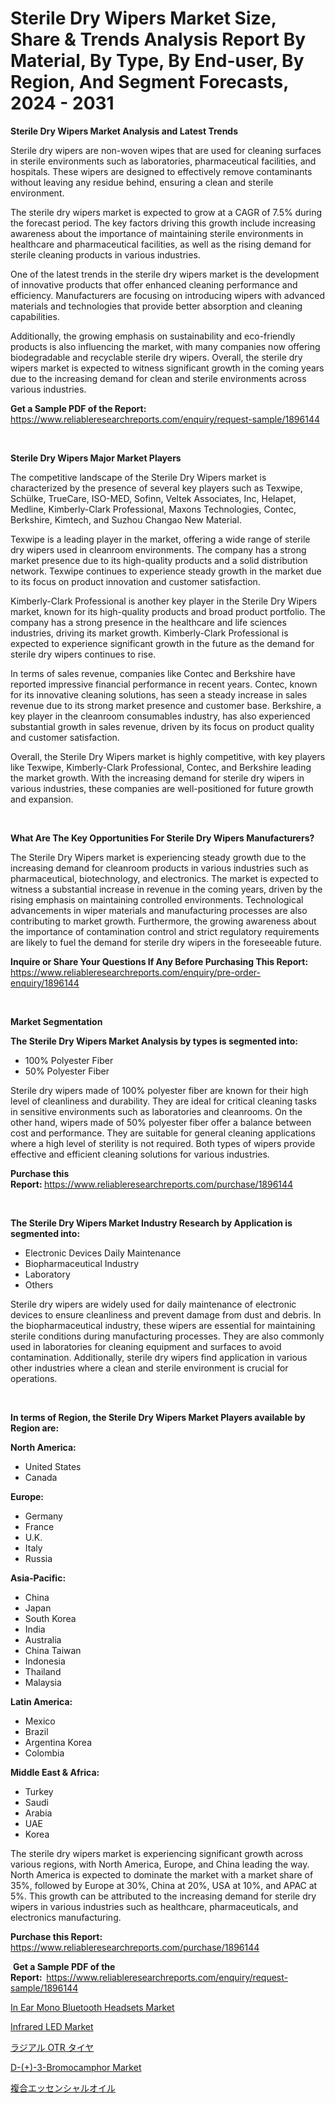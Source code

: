 <p><h1>Sterile Dry Wipers Market Size, Share & Trends Analysis Report By Material, By Type, By End-user, By Region, And Segment Forecasts, 2024 - 2031</h1></p><p><strong>Sterile Dry Wipers Market Analysis and Latest Trends</strong></p>
<p><p>Sterile dry wipers are non-woven wipes that are used for cleaning surfaces in sterile environments such as laboratories, pharmaceutical facilities, and hospitals. These wipers are designed to effectively remove contaminants without leaving any residue behind, ensuring a clean and sterile environment.</p><p>The sterile dry wipers market is expected to grow at a CAGR of 7.5% during the forecast period. The key factors driving this growth include increasing awareness about the importance of maintaining sterile environments in healthcare and pharmaceutical facilities, as well as the rising demand for sterile cleaning products in various industries.</p><p>One of the latest trends in the sterile dry wipers market is the development of innovative products that offer enhanced cleaning performance and efficiency. Manufacturers are focusing on introducing wipers with advanced materials and technologies that provide better absorption and cleaning capabilities.</p><p>Additionally, the growing emphasis on sustainability and eco-friendly products is also influencing the market, with many companies now offering biodegradable and recyclable sterile dry wipers. Overall, the sterile dry wipers market is expected to witness significant growth in the coming years due to the increasing demand for clean and sterile environments across various industries.</p></p>
<p><strong>Get a Sample PDF of the Report:&nbsp;</strong> <a href="https://www.reliableresearchreports.com/enquiry/request-sample/1896144">https://www.reliableresearchreports.com/enquiry/request-sample/1896144</a></p>
<p>&nbsp;</p>
<p><strong>Sterile Dry Wipers Major Market Players</strong></p>
<p><p>The competitive landscape of the Sterile Dry Wipers market is characterized by the presence of several key players such as Texwipe, Schülke, TrueCare, ISO-MED, Sofinn, Veltek Associates, Inc, Helapet, Medline, Kimberly-Clark Professional, Maxons Technologies, Contec, Berkshire, Kimtech, and Suzhou Changao New Material.</p><p>Texwipe is a leading player in the market, offering a wide range of sterile dry wipers used in cleanroom environments. The company has a strong market presence due to its high-quality products and a solid distribution network. Texwipe continues to experience steady growth in the market due to its focus on product innovation and customer satisfaction.</p><p>Kimberly-Clark Professional is another key player in the Sterile Dry Wipers market, known for its high-quality products and broad product portfolio. The company has a strong presence in the healthcare and life sciences industries, driving its market growth. Kimberly-Clark Professional is expected to experience significant growth in the future as the demand for sterile dry wipers continues to rise.</p><p>In terms of sales revenue, companies like Contec and Berkshire have reported impressive financial performance in recent years. Contec, known for its innovative cleaning solutions, has seen a steady increase in sales revenue due to its strong market presence and customer base. Berkshire, a key player in the cleanroom consumables industry, has also experienced substantial growth in sales revenue, driven by its focus on product quality and customer satisfaction.</p><p>Overall, the Sterile Dry Wipers market is highly competitive, with key players like Texwipe, Kimberly-Clark Professional, Contec, and Berkshire leading the market growth. With the increasing demand for sterile dry wipers in various industries, these companies are well-positioned for future growth and expansion.</p></p>
<p>&nbsp;</p>
<p><strong>What Are The Key Opportunities For Sterile Dry Wipers Manufacturers?</strong></p>
<p><p>The Sterile Dry Wipers market is experiencing steady growth due to the increasing demand for cleanroom products in various industries such as pharmaceutical, biotechnology, and electronics. The market is expected to witness a substantial increase in revenue in the coming years, driven by the rising emphasis on maintaining controlled environments. Technological advancements in wiper materials and manufacturing processes are also contributing to market growth. Furthermore, the growing awareness about the importance of contamination control and strict regulatory requirements are likely to fuel the demand for sterile dry wipers in the foreseeable future.</p></p>
<p><strong>Inquire or Share Your Questions If Any Before Purchasing This Report:</strong> <a href="https://www.reliableresearchreports.com/enquiry/pre-order-enquiry/1896144">https://www.reliableresearchreports.com/enquiry/pre-order-enquiry/1896144</a></p>
<p>&nbsp;</p>
<p><strong>Market Segmentation</strong></p>
<p><strong>The Sterile Dry Wipers Market Analysis by types is segmented into:</strong></p>
<p><ul><li>100% Polyester Fiber</li><li>50% Polyester Fiber</li></ul></p>
<p><p>Sterile dry wipers made of 100% polyester fiber are known for their high level of cleanliness and durability. They are ideal for critical cleaning tasks in sensitive environments such as laboratories and cleanrooms. On the other hand, wipers made of 50% polyester fiber offer a balance between cost and performance. They are suitable for general cleaning applications where a high level of sterility is not required. Both types of wipers provide effective and efficient cleaning solutions for various industries.</p></p>
<p><strong>Purchase this Report:&nbsp;</strong><a href="https://www.reliableresearchreports.com/purchase/1896144">https://www.reliableresearchreports.com/purchase/1896144</a></p>
<p>&nbsp;</p>
<p><strong>The Sterile Dry Wipers Market Industry Research by Application is segmented into:</strong></p>
<p><ul><li>Electronic Devices Daily Maintenance</li><li>Biopharmaceutical Industry</li><li>Laboratory</li><li>Others</li></ul></p>
<p><p>Sterile dry wipers are widely used for daily maintenance of electronic devices to ensure cleanliness and prevent damage from dust and debris. In the biopharmaceutical industry, these wipers are essential for maintaining sterile conditions during manufacturing processes. They are also commonly used in laboratories for cleaning equipment and surfaces to avoid contamination. Additionally, sterile dry wipers find application in various other industries where a clean and sterile environment is crucial for operations.</p></p>
<p>&nbsp;</p>
<p><strong>In terms of Region, the Sterile Dry Wipers Market Players available by Region are:</strong></p>
<p>
    <p> <strong> North America: </strong>
        <ul>
            <li>United States</li>
            <li>Canada</li>
        </ul>
        </p> 
    <p> <strong> Europe: </strong>
        <ul>
            <li>Germany</li>
            <li>France</li>
            <li>U.K.</li>
            <li>Italy</li>
            <li>Russia</li>
        </ul>
        </p> 
    <p> <strong> Asia-Pacific: </strong>
        <ul>
            <li>China</li>
            <li>Japan</li>
            <li>South Korea</li>
            <li>India</li>
            <li>Australia</li>
            <li>China Taiwan</li>
            <li>Indonesia</li>
            <li>Thailand</li>
            <li>Malaysia</li>
        </ul>
        </p> 
    <p> <strong> Latin America: </strong>
        <ul>
            <li>Mexico</li>
            <li>Brazil</li>
            <li>Argentina Korea</li>
            <li>Colombia</li>
        </ul>
        </p> 
    <p> <strong> Middle East & Africa: </strong>
        <ul>
            <li>Turkey</li>
            <li>Saudi</li>
            <li>Arabia</li>
            <li>UAE</li>
            <li>Korea</li>
        </ul>
    </p>
    </p>
<p><p>The sterile dry wipers market is experiencing significant growth across various regions, with North America, Europe, and China leading the way. North America is expected to dominate the market with a market share of 35%, followed by Europe at 30%, China at 20%, USA at 10%, and APAC at 5%. This growth can be attributed to the increasing demand for sterile dry wipers in various industries such as healthcare, pharmaceuticals, and electronics manufacturing.</p></p>
<p><strong>Purchase this Report: </strong><a href="https://www.reliableresearchreports.com/purchase/1896144">https://www.reliableresearchreports.com/purchase/1896144</a></p>
<p>&nbsp;<strong>Get a Sample PDF of the Report:&nbsp;&nbsp;</strong><a href="https://www.reliableresearchreports.com/enquiry/request-sample/1896144">https://www.reliableresearchreports.com/enquiry/request-sample/1896144</a></p>
<p><strong></strong></p>
<p><p><a href="https://circular-yam-9b9.notion.site/In-Ear-Mono-Bluetooth-Headsets-Market-Size-Growing-and-Forecasted-for-period-from-2024-2031-and-pr-aab7cc82483b4de1b951b2f1247fbbd2">In Ear Mono Bluetooth Headsets Market</a></p><p><a href="https://view.publitas.com/reportprime-1/infrared-led-market-size-reflecting-a-forecast-till-2031-market-by-type-by-application-and-by-geography/">Infrared LED Market</a></p><p><a href="https://medium.com/@kelosurfing/%E3%83%A9%E3%82%B8%E3%82%A2%E3%83%AB-otr-%E3%82%BF%E3%82%A4%E3%83%A4%E3%81%AE%E5%B8%82%E5%A0%B4%E3%82%B7%E3%82%A7%E3%82%A2%E3%81%AE%E9%80%B2%E5%8C%96%E3%81%A8%E5%B8%82%E5%A0%B4%E6%88%90%E9%95%B7%E3%81%AE%E3%83%88%E3%83%AC%E3%83%B3%E3%83%89-2024%E5%B9%B4%E3%81%8B%E3%82%892031%E5%B9%B4%E3%81%BE%E3%81%A7-9b17412bf018">ラジアル OTR タイヤ</a></p><p><a href="https://github.com/danielneavesallisons03mba/Market-Research-Report-List-1/blob/main/d-3-bromocamphor-market.md">D-(+)-3-Bromocamphor Market</a></p><p><a href="https://medium.com/@ag1596/%E3%82%B3%E3%83%B3%E3%83%91%E3%82%A6%E3%83%B3%E3%83%89%E3%82%A8%E3%83%83%E3%82%BB%E3%83%B3%E3%82%B7%E3%83%A3%E3%83%AB%E3%82%AA%E3%82%A4%E3%83%AB%E5%B8%82%E5%A0%B4-2031%E5%B9%B4%E3%81%BE%E3%81%A7%E3%81%AE%E6%88%90%E5%8A%9F%E3%81%99%E3%82%8B%E3%83%93%E3%82%B8%E3%83%8D%E3%82%B9%E6%88%A6%E7%95%A5%E3%81%AE%E9%8D%B5-e8454e02105f">複合エッセンシャルオイル</a></p></p>